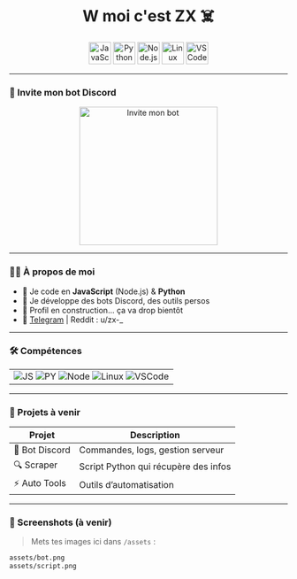 <h1 align="center">W moi c'est ZX ☠️</h1>

<p align="center">
  <img src="assets/js.png" alt="JavaScript" height="40"/>
  <img src="assets/python.png" alt="Python" height="40"/>
  <img src="assets/node.png" alt="Node.js" height="40"/>
  <img src="assets/linux.png" alt="Linux" height="40"/>
  <img src="assets/vscode.png" alt="VS Code" height="40"/>
</p>

---

### 📢 Invite mon bot Discord

<p align="center">
  <a href="https://discord.com/oauth2/authorize?client_id=1379913117710024754&permissions=8&integration_type=0&scope=bot" target="_blank">
    <img src="assets/invite-bot.png" alt="Invite mon bot" width="250"/>
  </a>
</p>

---

### 👨‍💻 À propos de moi

- 🔧 Je code en **JavaScript** (Node.js) & **Python**
- 🤖 Je développe des bots Discord, des outils persos
- 🧱 Profil en construction... ça va drop bientôt
- 🔗 [Telegram](https://t.me/zxchillsvibes) | Reddit : u/zx-_  

---

### 🛠️ Compétences

| |
|--|
| ![JS](assets/js.png) ![PY](assets/python.png) ![Node](assets/node.png) ![Linux](assets/linux.png) ![VSCode](assets/vscode.png) |

---

### 🚀 Projets à venir

| Projet         | Description                           |
|----------------|---------------------------------------|
| 💬 Bot Discord | Commandes, logs, gestion serveur      |
| 🔍 Scraper     | Script Python qui récupère des infos  |
| ⚡ Auto Tools  | Outils d’automatisation               |

---

### 📸 Screenshots (à venir)

> Mets tes images ici dans `/assets` :
```md
assets/bot.png
assets/script.png
